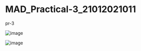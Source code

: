 # MAD_Practical-3_21012021011
pr-3

![image](https://github.com/Sagar20042004/MAD_Practical-3_21012021011/assets/98373145/0396984b-8d55-4537-97a4-8c35a71d03c7)


![image](https://github.com/Sagar20042004/MAD_Practical-3_21012021011/assets/98373145/d50faab8-cb35-432f-af69-3b83b0ba2b2a)
